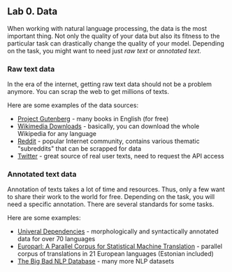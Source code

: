 ## Lab 0. Data

When working with natural language processing, the data is the most important thing. 
Not only the quality of your data but also its fitness to the particular task can drastically change the quality of your model.
Depending on the task, you might want to need just _raw text_ or _annotated text_. 

### Raw text data

In the era of the internet, getting raw text data should not be a problem anymore. You can scrap the web to get millions of texts.

Here are some examples of the data sources:

- [Project Gutenberg](https://www.gutenberg.org/) - many books in English (for free)
- [Wikimedia Downloads](https://dumps.wikimedia.org/) - basically, you can download the whole Wikipedia for any language
- [Reddit](https://www.reddit.com/) - popular Internet community, contains various thematic "subreddits" that can be scrapped for data
- [Twitter](https://twitter.com/home) - great source of real user texts, need to request the API access 

### Annotated text data

Annotation of texts takes a lot of time and resources. Thus, only a few want to share their work to the world for free.
Depending on the task, you will need a specific annotation. There are several standards for some tasks.

Here are some examples:

- [Univeral Dependencies](https://universaldependencies.org/) - morphologically and syntactically annotated data for over 70 languages
- [Europarl: A Parallel Corpus for Statistical Machine Translation](https://www.statmt.org/europarl/) - parallel corpus of translations in 21 European languages (Estonian included)
- [The Big Bad NLP Database](https://quantumstat.com/dataset/dataset.html) - many more NLP datasets
